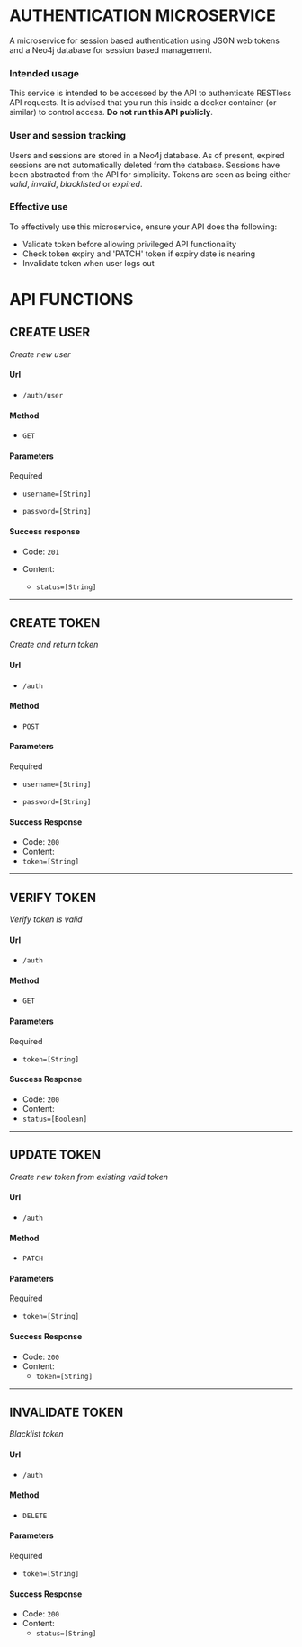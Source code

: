 # AUTHENTICATION MICROSERVICE
A microservice for session based authentication using JSON web tokens and a Neo4j database for session based management.

### Intended usage

This service is intended to be accessed by the API to authenticate RESTless API requests. It is advised that you run this inside 
a docker container (or similar) to control access. **Do not run this API publicly**.

### User and session tracking

Users and sessions are stored in a Neo4j database. As of present, expired sessions are not automatically deleted from the database.
Sessions have been abstracted from the API for simplicity. Tokens are seen as being either _valid_, _invalid_, _blacklisted_ or 
_expired_.

### Effective use

To effectively use this microservice, ensure your API does the following:

 * Validate token before allowing privileged API functionality
 * Check token expiry and 'PATCH' token if expiry date is nearing
 * Invalidate token when user logs out

# API FUNCTIONS


## CREATE USER

_Create new user_

#### Url

* `/auth/user`

#### Method

* `GET`

#### Parameters

Required

* `username=[String]`

* `password=[String]`

#### Success response

* Code: `201`

* Content:
  * `status=[String]`

---

## CREATE TOKEN
_Create and return token_

#### Url

* `/auth`

#### Method

* `POST`

#### Parameters
Required

* `username=[String]`

* `password=[String]`

#### Success Response

* Code: `200`
* Content:
 * `token=[String]`

---

## VERIFY TOKEN
_Verify token is valid_

#### Url

* `/auth`

#### Method

* `GET`

#### Parameters
Required

* `token=[String]`

#### Success Response

* Code: `200`
* Content:
 * `status=[Boolean]`

---

## UPDATE TOKEN
_Create new token from existing valid token_

#### Url

* `/auth`

#### Method

* `PATCH`

#### Parameters
Required

* `token=[String]`

#### Success Response

* Code: `200`
* Content:
  * `token=[String]`

---

## INVALIDATE TOKEN
_Blacklist token_

#### Url

* `/auth`

#### Method

* `DELETE`

#### Parameters
Required

* `token=[String]`

#### Success Response

* Code: `200`
* Content:
  * `status=[String]`
